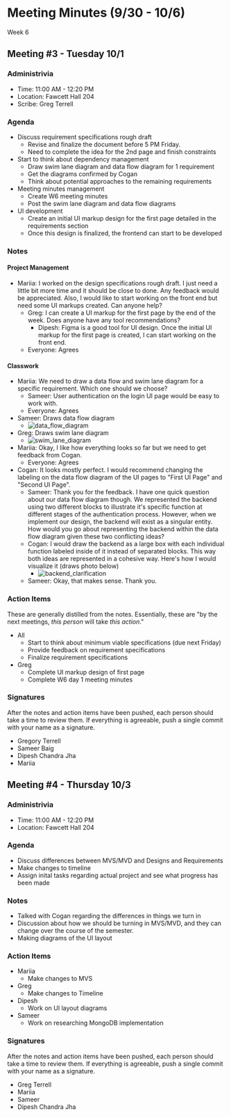 # Meeting Minutes (9/30 - 10/6)
Week 6

## Meeting #3 - Tuesday 10/1

### Administrivia
* Time: 11:00 AM - 12:20 PM
* Location: Fawcett Hall 204
* Scribe: Greg Terrell

### Agenda
* Discuss requirement specifications rough draft
  * Revise and finalize the document before 5 PM Friday.
  * Need to complete the idea for the 2nd page and finish constraints
* Start to think about dependency management
  * Draw swim lane diagram and data flow diagram for 1 requirement
  * Get the diagrams confirmed by Cogan
  * Think about potential approaches to the remaining requirements
* Meeting minutes management
  * Create W6 meeting minutes
  * Post the swim lane diagram and data flow diagrams
* UI development
  * Create an initial UI markup design for the first page detailed in the requirements section
  * Once this design is finalized, the frontend can start to be developed

### Notes
#### Project Management
* Mariia: I worked on the design specifications rough draft. I just need a little bit more time and it should be close to done. Any feedback would be appreciated. Also, I would like to start working on the front end but need some UI markups created. Can anyone help?
  * Greg: I can create a UI markup for the first page by the end of the week. Does anyone have any tool recommendations?
    * Dipesh: Figma is a good tool for UI design. Once the initial UI markup for the first page is created, I can start working on the front end.
  * Everyone: Agrees

#### Classwork
* Mariia: We need to draw a data flow and swim lane diagram for a specific requirement. Which one should we choose?
  * Sameer: User authentication on the login UI page would be easy to work with.
  * Everyone: Agrees
* Sameer: Draws data flow diagram
  * ![data_flow_diagram](https://github.com/user-attachments/assets/efb4d379-fa8c-4489-b57d-bc4f8d687122)
* Greg: Draws swim lane diagram
  * ![swim_lane_diagram](https://github.com/user-attachments/assets/f497efac-4dab-4782-a929-755a056806c6)
* Mariia: Okay, I like how everything looks so far but we need to get feedback from Cogan.
  * Everyone: Agrees
* Cogan: It looks mostly perfect. I would recommend changing the labeling on the data flow diagram of the UI pages to "First UI Page" and "Second UI Page".
  * Sameer: Thank you for the feedback. I have one quick question about our data flow diagram though. We represented the backend using two different blocks to illustrate it's specific function at different stages of the authentication process. However, when we implement our design, the backend will exist as a singular entity. How would you go about representing the backend within the data flow diagram given these two conflicting ideas?
  * Cogan: I would draw the backend as a large box with each individual function labeled inside of it instead of separated blocks. This way both ideas are represented in a cohesive way. Here's how I would visualize it (draws photo below)
    * ![backend_clarification](https://github.com/user-attachments/assets/410f73ef-2261-47a7-865c-5f0a3b0b9ae5)
  * Sameer: Okay, that makes sense. Thank you.


### Action Items
These are generally distilled from the notes. Essentially, these are "by the next meetings, _this person_ will take _this action_."
* All
  * Start to think about minimum viable specifications (due next Friday)
  * Provide feedback on requirement specifications
  * Finalize requirement specifications
* Greg
  * Complete UI markup design of first page
  * Complete W6 day 1 meeting minutes

### Signatures
After the notes and action items have been pushed, each person should take a time to review them. If everything is agreeable, push a single commit with your name as a signature. 
* Gregory Terrell
* Sameer Baig
* Dipesh Chandra Jha
* Mariia

## Meeting #4 - Thursday 10/3

### Administrivia
* Time: 11:00 AM - 12:20 PM
* Location: Fawcett Hall 204

### Agenda
* Discuss differences between MVS/MVD and Designs and Requirements
* Make changes to timeline
* Assign inital tasks regarding actual project and see what progress has been made

### Notes
* Talked with Cogan regarding the differences in things we turn in
* Discussion about how we should be turning in MVS/MVD, and they can change over the course of the semester.
* Making diagrams of the UI layout

### Action Items
* Mariia
  * Make changes to MVS
* Greg
  * Make changes to Timeline
* Dipesh
  * Work on UI layout diagrams
* Sameer
  * Work on researching MongoDB implementation

### Signatures
After the notes and action items have been pushed, each person should take a time to review them. If everything is agreeable, push a single commit with your name as a signature. 
* Greg Terrell
* Mariia
* Sameer
* Dipesh Chandra Jha
